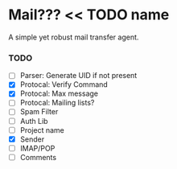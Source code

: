 # Mail??? << TODO name
A simple yet robust mail transfer agent.

### TODO
- [ ] Parser: Generate UID if not present
- [x] Protocal: Verify Command
- [x] Protocal: Max message
- [ ] Protocal: Mailing lists?
- [ ] Spam Filter
- [ ] Auth Lib
- [ ] Project name
- [x] Sender
- [ ] IMAP/POP
- [ ] Comments
